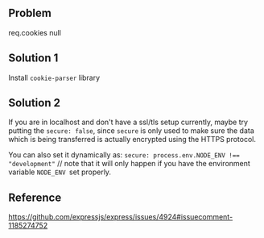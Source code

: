 ## Problem

req.cookies null

## Solution 1

Install `cookie-parser` library

## Solution 2

If you are in localhost and don't have a ssl/tls setup currently, maybe try putting the `secure: false`, since `secure` is only used to make sure the data which is being transferred is actually encrypted using the HTTPS protocol.

You can also set it dynamically as:
`secure: process.env.NODE_ENV !== "development"` // note that it will only happen if you have the environment variable `NODE_ENV `set properly.

## Reference

https://github.com/expressjs/express/issues/4924#issuecomment-1185274752
